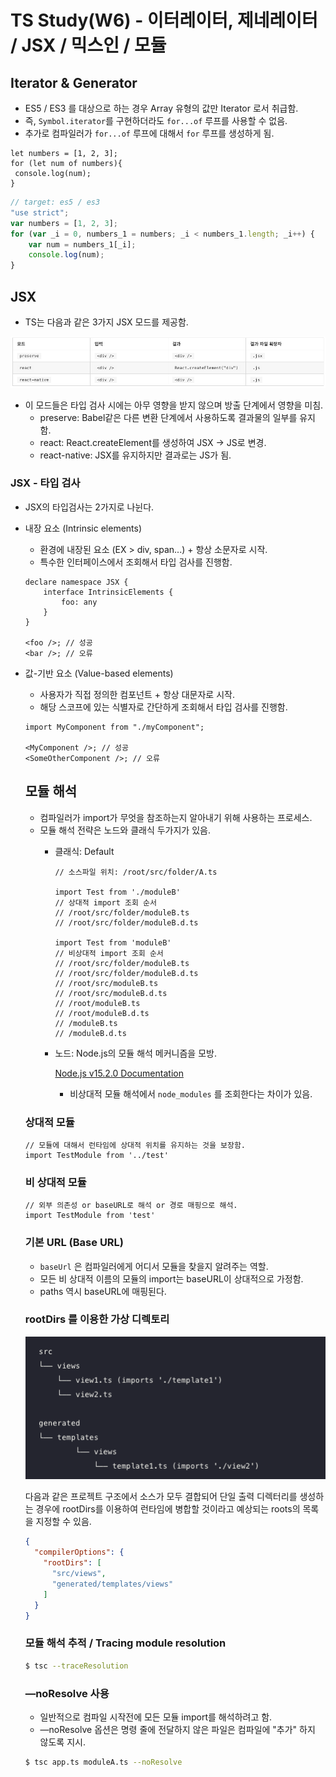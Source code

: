 # TS Study(W6) - 이터레이터, 제네레이터 / JSX / 믹스인 / 모듈

## Iterator & Generator

- ES5 / ES3 를 대상으로 하는 경우 Array 유형의 값만 Iterator 로서 취급함.
- 즉, `Symbol.iterator`를 구현하더라도 `for...of` 루프를 사용할 수 없음.
- 추가로 컴파일러가  `for...of` 루프에 대해서 `for` 루프를 생성하게 됨.

```tsx
let numbers = [1, 2, 3];
for (let num of numbers){
 console.log(num);
}
```

```jsx
// target: es5 / es3
"use strict";
var numbers = [1, 2, 3];
for (var _i = 0, numbers_1 = numbers; _i < numbers_1.length; _i++) {
    var num = numbers_1[_i];
    console.log(num);
}
```

## JSX

- TS는 다음과 같은 3가지 JSX 모드를 제공함.

![w6-pic1.png](./.assets/w6-pic1.png)

- 이 모드들은 타입 검사 시에는 아무 영향을 받지 않으며 방출 단계에서 영향을 미침.
    - preserve: Babel같은 다른 변환 단계에서 사용하도록 결과물의 일부를 유지함.
    - react: React.createElement를 생성하여 JSX → JS로 변경.
    - react-native: JSX를 유지하지만 결과로는 JS가 됨.

### JSX - 타입 검사

- JSX의 타입검사는 2가지로 나뉜다.
- 내장 요소 (Intrinsic elements)
    - 환경에 내장된 요소 (EX > div, span...) + 항상 소문자로 시작.
    - 특수한 인터페이스에서 조회해서 타입 검사를 진행함.

    ```tsx
    declare namespace JSX {
        interface IntrinsicElements {
            foo: any
        }
    }

    <foo />; // 성공
    <bar />; // 오류
    ```

- 값-기반 요소 (Value-based elements)
    - 사용자가 직접 정의한 컴포넌트 + 항상 대문자로 시작.
    - 해당 스코프에 있는 식별자로 간단하게 조회해서 타입 검사를 진행함.

    ```tsx
    import MyComponent from "./myComponent";

    <MyComponent />; // 성공
    <SomeOtherComponent />; // 오류
    ```

    ## 모듈 해석

    - 컴파일러가 import가 무엇을 참조하는지 알아내기 위해 사용하는 프로세스.
    - 모듈 해석 전략은 노드와 클래식 두가지가 있음.
        - 클래식: Default

            ```tsx
            // 소스파일 위치: /root/src/folder/A.ts

            import Test from './moduleB'
            // 상대적 import 조회 순서
            // /root/src/folder/moduleB.ts
            // /root/src/folder/moduleB.d.ts

            import Test from 'moduleB'
            // 비상대적 import 조회 순서
            // /root/src/folder/moduleB.ts
            // /root/src/folder/moduleB.d.ts
            // /root/src/moduleB.ts
            // /root/src/moduleB.d.ts
            // /root/moduleB.ts
            // /root/moduleB.d.ts
            // /moduleB.ts
            // /moduleB.d.ts
            ```

        - 노드: Node.js의 모듈 해석 메커니즘을 모방.

            [Node.js v15.2.0 Documentation](https://nodejs.org/api/modules.html#modules_all_together)

            - 비상대적 모듈 해석에서 `node_modules` 를 조회한다는 차이가 있음.

    ### 상대적 모듈

    ```tsx
    // 모듈에 대해서 런타임에 상대적 위치를 유지하는 것을 보장함.
    import TestModule from '../test'
    ```

    ### 비 상대적 모듈

    ```tsx
    // 외부 의존성 or baseURL로 해석 or 경로 매핑으로 해석.
    import TestModule from 'test'
    ```

    ### 기본 URL (Base URL)

    - `baseUrl` 은 컴파일러에게 어디서 모듈을 찾을지 알려주는 역할.
    - 모든 비 상대적 이름의 모듈의 import는 baseURL이 상대적으로 가정함.
    - paths 역시 baseURL에 매핑된다.

    ### rootDirs 를 이용한 가상 디렉토리

    ![w6-pic2.png](./.assets/w6-pic2.png)

    다음과 같은 프로젝트 구조에서 소스가 모두 결합되어 단일 출력 디렉터리를 생성하는 경우에 rootDirs를 이용하여 런타임에 병합할 것이라고 예상되는 roots의 목록을 지정할 수 있음.

    ```json
    {
      "compilerOptions": {
        "rootDirs": [
          "src/views",
          "generated/templates/views"
        ]
      }
    }
    ```

    ### 모듈 해석 추적 / Tracing module resolution

    ```bash
    $ tsc --traceResolution
    ```

    ### —noResolve 사용

    - 일반적으로 컴파일 시작전에 모든 모듈 import를 해석하려고 함.
    - —noResolve 옵션은 명령 줄에 전달하지 않은 파일은 컴파일에 "추가" 하지 않도록 지시.

    ```bash
    $ tsc app.ts moduleA.ts --noResolve
    ```